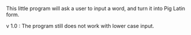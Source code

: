 This little program will ask a user to input a word, and turn it into Pig Latin form.

v 1.0 : 
The program still does not work with lower case input.
